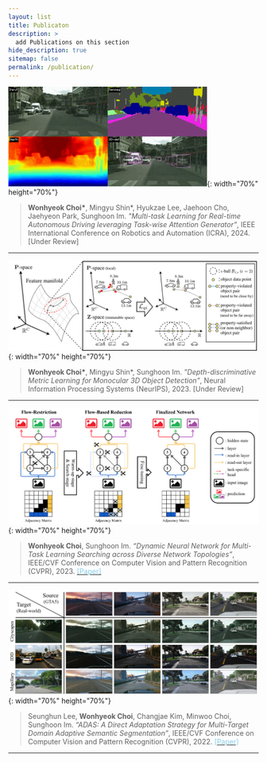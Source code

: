 ```yaml
---
layout: list
title: Publicaton
description: >
  add Publications on this section 
hide_description: true
sitemap: false
permalink: /publication/
---
```


![realtime](./assets/img/publication/icra24.gif){: width="70%" height="70%"}

>__Wonhyeok Choi\*__, Mingyu Shin\*, Hyukzae Lee, Jaehoon Cho, Jaehyeon Park, Sunghoon Im. _"Multi-task Learning for Real-time Autonomous Driving leveraging Task-wise Attention Generator"_, IEEE International Conference on Robotics and Automation (ICRA), 2024.
[Under Review]

***

![depth](./assets/img/publication/nips23.png){: width="70%" height="70%"}

>__Wonhyeok Choi\*__, Mingyu Shin\*, Sunghoon Im. _"Depth-discriminative Metric Learning for Monocular 3D Object Detection"_, Neural Information Processing Systems (NeurIPS), 2023.
[Under Review]

***

![dynamic](./assets/img/publication/cvpr23.png){: width="70%" height="70%"}

>__Wonhyeok Choi__, Sunghoon Im. _“Dynamic Neural Network for Multi-Task Learning Searching across Diverse Network Topologies”_, IEEE/CVF Conference on Computer Vision and Pattern Recognition (CVPR), 2023.
[<span style='color: skyblue'>[Paper]</span>](https://openaccess.thecvf.com/content/CVPR2023/html/Choi_Dynamic_Neural_Network_for_Multi-Task_Learning_Searching_Across_Diverse_Network_CVPR_2023_paper.html)

***

![adas](./assets/img/publication/cvpr22.png){: width="70%" height="70%"}

>Seunghun Lee, __Wonhyeok Choi__, Changjae Kim, Minwoo Choi, Sunghoon Im. _“ADAS: A Direct Adaptation Strategy for Multi-Target Domain Adaptive Semantic Segmentation”_, IEEE/CVF Conference on Computer Vision and Pattern Recognition (CVPR), 2022.
[<span style='color: skyblue'>[Paper]</span>](https://openaccess.thecvf.com/content/CVPR2022/html/Lee_ADAS_A_Direct_Adaptation_Strategy_for_Multi-Target_Domain_Adaptive_Semantic_CVPR_2022_paper.html)

***
